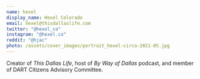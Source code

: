 ```yaml
---
name: hexel
display_name: Hexel Colorado
email: hexel@thisdallaslife.com
twitter: "@hexel_co"
instagram: "@hexel.co"
reddit: "@hjac"
photo: /assets/cover_images/portrait_hexel-circa-2021-05.jpg
---
```

Creator of *This Dallas Life*, host of *By Way of Dallas* podcast, and member of DART Citizens Advisory Committee.
